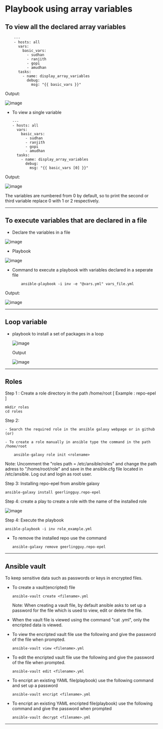 # Playbook using array variables

##   To view all the declared array variables

        ---
        - hosts: all
          vars:
            basic_vars:
              - sudhan
              - ranjith
              - gopi
              - amudhan
          tasks:
            - name: display_array_variables
              debug:
                msg: "{{ basic_vars }}"

Output:

![image](https://github.com/sudhan1704/raw_images/blob/main/Ansible1.jpg?raw=true)
                
  - To view a single variable
        
        ---
        - hosts: all
          vars:
            basic_vars:
              - sudhan
              - ranjith
              - gopi
              - amudhan
          tasks:
            - name: display_array_variables
              debug:
                msg: "{{ basic_vars [0] }}"

Output:

![image](https://github.com/sudhan1704/raw_images/blob/main/Ansible2.jpg?raw=true)

The variables are numbered from 0 by default, so to print the second or third variable replace 0 with 1 or 2 respectively.

------------------------------------------------------------------------------------------------------------------

## To execute variables that are declared in a file

  - Declare the variables in a file

![image](https://github.com/sudhan1704/raw_images/blob/main/Ansible3.jpg?raw=true)


  - Playbook 
        
![image](https://github.com/sudhan1704/raw_images/blob/main/Ansible4.jpg?raw=true)
        
  - Command to execute a playbook with variables declared in a seperate file
        
            ansible-playbook -i inv -e "@vars.yml" vars_file.yml
            
Output:

![image](https://github.com/sudhan1704/raw_images/blob/main/Ansible5.jpg?raw=true)

---------------------------------------------------------------------------------------------------------------------------

## Loop variable

  - playbook to install a set of packages in a loop
    
    ![image](https://github.com/sudhan1704/raw_images/blob/main/Ansible6.jpg?raw=true)
    
    Output
    
    ![image](https://github.com/sudhan1704/raw_images/blob/main/Ansible7.jpg?raw=true)
    
---------------------------------------------------------------------------------------------------------------------------

## Roles

Step 1 : Create a role directory in the path /home/root [ Example : repo-epel ]
    
    mkdir roles
    cd roles
    
Step 2: 

    - Search the required role in the ansible galaxy webpage or in github (or)

    - To create a role manually in ansible type the command in the path /home/root
    
        ansible-galaxy role init <rolename>
 

Note: Uncomment the "roles path = /etc/ansible/roles" and change the path adress to "/home/root/role" and save in the ansible.cfg file located in /etc/ansible.
Log out and login as root user.


Step 3: Installing repo-epel from ansible galaxy

    ansible-galaxy install geerlingguy.repo-epel
    
Step 4: create a play to create a role with the name of the installed role

![image](https://github.com/sudhan1704/raw_images/blob/main/Ansible8.jpg?raw=true)


Step 4: Execute the playbook

    ansible-playbook -i inv role_example.yml

  - To remove the installed repo use the command

        ansible-galaxy remove geerlingguy.repo-epel

------------------------------------------------------------------------------------------------------------------------------------------------------    


## Ansible vault

To keep sensitive data such as passwords or keys in encrypted files.

  - To create a vault(encripted) file

        ansible-vault create <filename>.yml
        
    Note: When creating a vault file, by default ansible asks to set up a password for the file which is used to view, edit or delete the file.

  - When the vault file is viewed using the command "cat <filename>.yml", only the encripted data is viewed.
  
  - To view the encripted vault file use the following and give the password of the file when prompted.
  
        ansible-vault view <filename>.yml
  
  - To edit the encripted vault file use the following and give the password of the file when prompted.

        ansible-vault edit <filename>.yml

  - To encript an existing YAML file(playbook) use the following command and set up a password

        ansible-vault encript <filename>.yml

  - To encript an existing YAML encripted file(playbook) use the following command and give the password when prompted

        ansible-vault decrypt <filename>.yml
  
  -------------------------------------------------------------------------------------------------------------------------------------------------------









            
            
            
            
            
            
            
            
            
            
            
            
            
            
            
            
            
            












        


